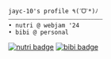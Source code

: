 ```
jayc-10's profile ٩(ˊᗜˋ*)ﾉ 
⎯⎯⎯⎯⎯⎯⎯⎯⎯⎯⎯⎯⎯⎯⎯⎯⎯⎯⎯⎯⎯⎯⎯⎯⎯⎯⎯⎯⎯⎯⎯⎯
• nutri @ webjam '24
• bibi @ personal
```
[![nutri badge](https://img.shields.io/badge/webjam-nutri-C0CFB2?labelColor=f1ebe1)](https://github.com/NoNathan17/nutri) [![bibi badge](https://img.shields.io/badge/personal-bibi-C0CFB2?labelColor=f1ebe1)](https://github.com/jayc-10/bibi)
